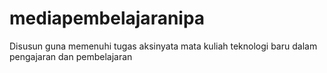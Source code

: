 # mediapembelajaranipa
Disusun guna memenuhi tugas aksinyata mata kuliah teknologi baru dalam pengajaran dan pembelajaran

